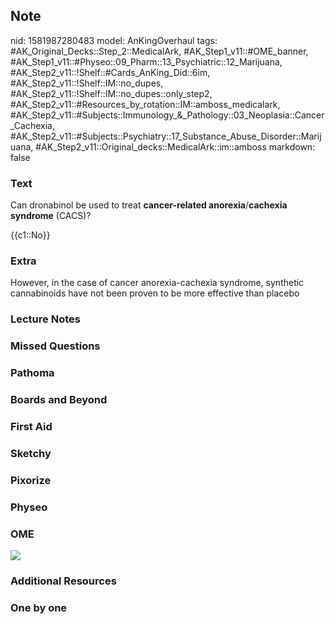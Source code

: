## Note
nid: 1581987280483
model: AnKingOverhaul
tags: #AK_Original_Decks::Step_2::MedicalArk, #AK_Step1_v11::#OME_banner, #AK_Step1_v11::#Physeo::09_Pharm::13_Psychiatric::12_Marijuana, #AK_Step2_v11::!Shelf::#Cards_AnKing_Did::6im, #AK_Step2_v11::!Shelf::IM::no_dupes, #AK_Step2_v11::!Shelf::IM::no_dupes::only_step2, #AK_Step2_v11::#Resources_by_rotation::IM::amboss_medicalark, #AK_Step2_v11::#Subjects::Immunology_&_Pathology::03_Neoplasia::Cancer_Cachexia, #AK_Step2_v11::#Subjects::Psychiatry::17_Substance_Abuse_Disorder::Marijuana, #AK_Step2_v11::Original_decks::MedicalArk::im::amboss
markdown: false

### Text
Can dronabinol be used to treat <b>cancer-related
anorexia</b>/<b>cachexia syndrome</b> (CACS)?
<div>
  {{c1::No}}
</div>

### Extra
However, in the case of cancer anorexia-cachexia syndrome, synthetic cannabinoids have not been proven to be more effective than placebo

### Lecture Notes


### Missed Questions


### Pathoma


### Boards and Beyond


### First Aid


### Sketchy


### Pixorize


### Physeo


### OME
<div class="ome-widget">
  <a href="https://onlinemeded.org?ref=anki"><img src=
  "_OME_AnkiFlashcards_General_3.png"></a>
</div>

### Additional Resources


### One by one

